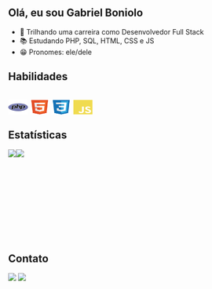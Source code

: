 ## Olá, eu sou Gabriel Boniolo

- 🚀 Trilhando uma carreira como Desenvolvedor Full Stack
- 📚 Estudando PHP, SQL, HTML, CSS e JS
- 😁 Pronomes: ele/dele

## Habilidades
<div style="display: inline_block"><br>
  <img align="center" alt="PHP" height="30" width="40" src="https://raw.githubusercontent.com/devicons/devicon/master/icons/php/php-original.svg"> 
  <img align="center" alt="HTML" height="30" width="40" src="https://raw.githubusercontent.com/devicons/devicon/master/icons/html5/html5-original.svg">
  <img align="center" alt="CSS" height="30" width="40" src="https://raw.githubusercontent.com/devicons/devicon/master/icons/css3/css3-original.svg">
  <img align="center" alt="Js" height="30" width="40" src="https://raw.githubusercontent.com/devicons/devicon/master/icons/javascript/javascript-plain.svg">
</div>

## Estatísticas
<div style="display:flex">
<img height="180em" src="https://github-readme-stats.vercel.app/api?username=gabrielboniolo&show_icons=true&theme=holi"/>
<img height="180em" src="https://github-readme-stats.vercel.app/api/top-langs/?username=gabrielboniolo&layout=compact&theme=holi"/>
</div>

 ## Contato
<div> 
  <a href="https://www.linkedin.com/in/gabrielboniolo/" target="_blank"><img src="https://img.shields.io/badge/-LinkedIn-%230077B5?style=for-the-badge&logo=linkedin&logoColor=white" target="_blank"></a>
  <a href = "mailto:gabrielboniolo@gmail.com"><img src="https://img.shields.io/badge/Gmail-D14836?style=for-the-badge&logo=gmail&logoColor=white" target="_blank"></a>
</div>
